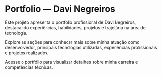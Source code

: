 # Portfolio — Davi Negreiros

Este projeto apresenta o portfólio profissional de Davi Negreiros, destacando experiências, habilidades, projetos e trajetória na área de tecnologia.

Explore as seções para conhecer mais sobre minha atuação como desenvolvedor, principais tecnologias utilizadas, experiências profissionais e projetos realizados.

Acesse o portfólio para visualizar detalhes sobre minha carreira e competências técnicas.
